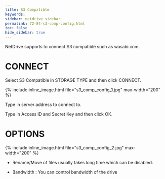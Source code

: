 ```yaml
---
title: S3 Compatible
keywords:
sidebar: netdrive_sidebar
permalink: 72-84-s3-comp-config.html
toc: false
hide_sidebar: true
---
```


NetDrive supports to connect S3 compatible such as wasabi.com.


CONNECT
==================
Select S3 Compatible in STORAGE TYPE and then click CONNECT.


{% include inline_image.html file="s3_comp_config_1.jpg" max-width="200" %}


Type in server address to connect to.

Type in Access ID and Secret Key and then click OK.



OPTIONS
==================


{% include inline_image.html file="s3_comp_config_2.jpg" max-width="200" %}

* Rename/Move of files usually takes long time which can be disabled.

* Bandwidth : You can control bandwidth of the drive

